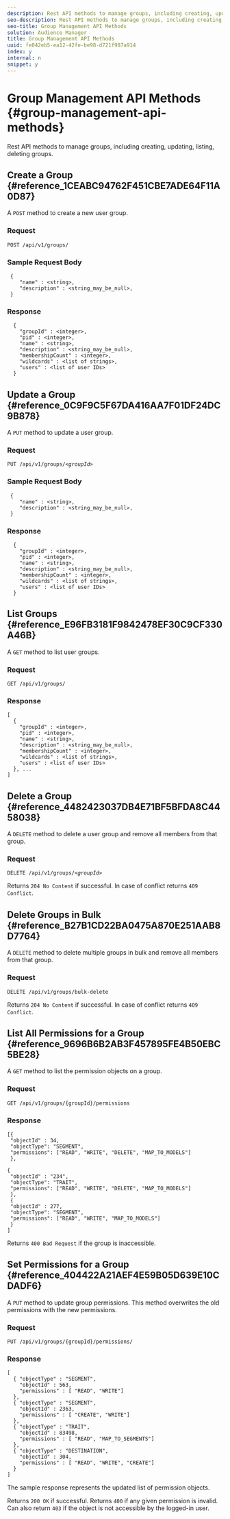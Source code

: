 ```yaml
---
description: Rest API methods to manage groups, including creating, updating, listing, deleting groups.
seo-description: Rest API methods to manage groups, including creating, updating, listing, deleting groups.
seo-title: Group Management API Methods
solution: Audience Manager
title: Group Management API Methods
uuid: fe042eb5-ea12-42fe-be98-d721f987a914
index: y
internal: n
snippet: y
---
```


# Group Management API Methods {#group-management-api-methods}

Rest API methods to manage groups, including creating, updating, listing, deleting groups.

<!--
c_rest_api_user_man_group.xml
-->

## Create a Group {#reference_1CEABC94762F451CBE7ADE64F11A0D87}

A `POST` method to create a new user group.

<!-- 
r_rest_api_group_create.xml
-->

### Request

`POST /api/v1/groups/`

### Sample Request Body

```
 {
    "name" : <string>,
    "description" : <string_may_be_null>,
 }
```

### Response

```
  {
    "groupId" : <integer>,
    "pid" : <integer>,
    "name" : <string>,
    "description" : <string_may_be_null>,
    "membershipCount" : <integer>,
    "wildcards" : <list of strings>,
    "users" : <list of user IDs>
  }
```

## Update a Group {#reference_0C9F9C5F67DA416AA7F01DF24DC9B878}

A `PUT` method to update a user group.

<!--
r_rest_api_group_update.xml
-->

### Request

`PUT /api/v1/groups/`*`<groupId>`*

### Sample Request Body

```
 {
    "name" : <string>,
    "description" : <string_may_be_null>,
 }
```

### Response

```
  {
    "groupId" : <integer>,
    "pid" : <integer>,
    "name" : <string>,
    "description" : <string_may_be_null>,
    "membershipCount" : <integer>,
    "wildcards" : <list of strings>,
    "users" : <list of user IDs>
  }
```

## List Groups {#reference_E96FB3181F9842478EF30C9CF330A46B}

A `GET` method to list user groups.

<!--
r_rest_api_group_list.xml
-->

### Request

`GET /api/v1/groups/`

### Response

```
[
  { 
    "groupId" : <integer>,
    "pid" : <integer>,
    "name" : <string>,
    "description" : <string_may_be_null>,
    "membershipCount" : <integer>,
    "wildcards" : <list of strings>,
    "users" : <list of user IDs>
  }, ...
]
```

## Delete a Group {#reference_4482423037DB4E71BF5BFDA8C4458038}

A `DELETE` method to delete a user group and remove all members from that group.

<!--
r_rest_api_group_delete.xml
-->

### Request

`DELETE /api/v1/groups/`*`<groupId>`*

Returns `204 No Content` if successful. In case of conflict returns `409 Conflict`.

## Delete Groups in Bulk {#reference_B27B1CD22BA0475A870E251AAB8D7764}

A `DELETE` method to delete multiple groups in bulk and remove all members from that group.

<!--
r_rest_api_group_delete_bulk.xml
-->

### Request

`DELETE /api/v1/groups/bulk-delete`

Returns `204 No Content` if successful. In case of conflict returns `409 Conflict`.

## List All Permissions for a Group {#reference_9696B6B2AB3F457895FE4B50EBC5BE28}

A `GET` method to list the permission objects on a group.

<!--
r_rest_api_perm_list_group.xml
-->

### Request

`GET /api/v1/groups/{groupId}/permissions`

### Response

```
[{
 "objectId" : 34,
 "objectType": "SEGMENT",
 "permissions": ["READ", "WRITE", "DELETE", "MAP_TO_MODELS"]
 },

{
 "objectId" : "234",
 "objectType": "TRAIT",
 "permissions": ["READ", "WRITE", "DELETE", "MAP_TO_MODELS"]
 },
 {
 "objectId" : 277,
 "objectType": "SEGMENT",
 "permissions": ["READ", "WRITE", "MAP_TO_MODELS"]
 }
]
```

Returns `400 Bad Request` if the group is inaccessible. 

## Set Permissions for a Group {#reference_404422A21AEF4E59B05D639E10CDADF6}

A `PUT` method to update group permissions. This method overwrites the old permissions with the new permissions.

<!--
r_rest_api_perm_set.xml
-->

### Request

`PUT /api/v1/groups/{groupId}/permissions/`

### Response

```
[ 
  { "objectType" : "SEGMENT",
    "objectId" : 563,
    "permissions" : [ "READ", "WRITE"]
  },
  { "objectType" : "SEGMENT",
    "objectId" : 2363,
    "permissions" : [ "CREATE", "WRITE"]
  },
  { "objectType" : "TRAIT",
    "objectId" : 83498,
    "permissions" : [ "READ", "MAP_TO_SEGMENTS"]
  },
  { "objectType" : "DESTINATION",
    "objectId" : 304,
    "permissions" : [ "READ", "WRITE", "CREATE"]
  }
]
```

The sample response represents the updated list of permission objects.

Returns `200 OK` if successful. Returns `400` if any given permission is invalid. Can also return `403` if the object is not accessible by the logged-in user.